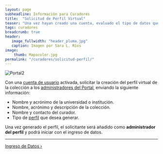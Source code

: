 ```yaml
---
layout: page
subheadline: Información para Curadores
title:  "Solicitud de Perfil Virtual"
teaser: "Una vez hayan creado una cuenta, evaluado el tipo de datos que poseen (i.e. especímenes u observaciones) y el tipo de manejo que quieren utilizar (i.e. manejo en vivo o snapshot), los curadores o encargados están listos para solicitar un perfil manejar su colección en el Portal de Biodiversidad."
tags: curadores
breadcrumb: true
header:
   image_fullwidth: "header_pluma.jpg"
   caption: Imagen por Sara L. Ríos
image: 
    thumb: Mapacolor.jpg 
permalink: "/curadores/solicitud-perfil/"
---
```


![Portal2](https://github.com/biodiversidadgt/docs/assets/69399374/20642191-2903-4c9d-a40e-6d48e9cf7a58)

Con una [cuenta de usuario](https://biodiversidad.gt/portal/profile/newprofile.php?refurl=/portal/index.php) activada, solicitar la creación del perfil virtual de la colección a los [administradores del Portal](https://biodiversidadgt.github.io/docs/contactos/), enviando la siguiente información:

- Nombre y acrónimo de la universidad o institución.
- Nombre, acrónimo y descripción de la colección.
- Nombre y contacto del curador.
- Tipo de [perfil](https://biodiversidadgt.github.io/docs/curadores/) que desea generar.
  
Una vez generado el perfil, el solicitante será añadido como **administrador del perfil** y podrá iniciar con el ingreso de datos.

---

<a class="radius button small" href="{{ site.url }}{{ site.baseurl }}/curadores/ingreso-datos/">Ingreso de Datos ›</a>







